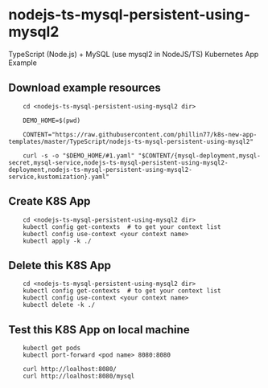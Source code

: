 # nodejs-ts-mysql-persistent-using-mysql2

TypeScript (Node.js) + MySQL (use mysql2 in NodeJS/TS) Kubernetes App Example

## Download example resources
        cd <nodejs-ts-mysql-persistent-using-mysql2 dir>

        DEMO_HOME=$(pwd)

        CONTENT="https://raw.githubusercontent.com/phillin77/k8s-new-app-templates/master/TypeScript/nodejs-ts-mysql-persistent-using-mysql2"

        curl -s -o "$DEMO_HOME/#1.yaml" "$CONTENT/{mysql-deployment,mysql-secret,mysql-service,nodejs-ts-mysql-persistent-using-mysql2-deployment,nodejs-ts-mysql-persistent-using-mysql2-service,kustomization}.yaml"

## Create K8S App
        cd <nodejs-ts-mysql-persistent-using-mysql2 dir>
        kubectl config get-contexts  # to get your context list
        kubectl config use-context <your context name>
        kubectl apply -k ./

## Delete this K8S App
        cd <nodejs-ts-mysql-persistent-using-mysql2 dir>
        kubectl config get-contexts  # to get your context list
        kubectl config use-context <your context name>
        kubectl delete -k ./

## Test this K8S App on local machine
        kubectl get pods
        kubectl port-forward <pod name> 8080:8080

        curl http://loalhost:8080/
        curl http://loalhost:8080/mysql
